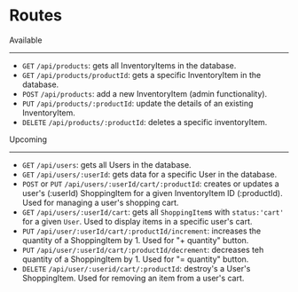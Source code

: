 # Routes

Available
___
- `GET` `/api/products`: gets all InventoryItems in the database.
- `GET` `/api/products/productId`: gets a specific InventoryItem in the database.
- `POST` `/api/products`: add a new InventoryItem (admin functionality).
- `PUT` `/api/products/:productId`: update the details of an existing InventoryItem.
- `DELETE` `/api/products/:productId`: deletes a specific inventoryItem.

Upcoming
___
- `GET` `/api/users`: gets all Users in the database.
- `GET` `/api/users/:userId`: gets data for a specific User in the database.
- `POST` or `PUT` `/api/users/:userId/cart/:productId`: creates or updates a user's (:userId)
ShoppingItem for a given InventoryItem ID (:productId). Used for managing a user's
shopping cart.
- `GET` `/api/users/:userId/cart`: gets all `ShoppingItem`s with `status:'cart'`
for a given `User`. Used to display items in a specific user's cart.
- `PUT` `/api/user/:userId/cart/:productId/increment`: increases the quantity of a
ShoppingItem by 1. Used for "+ quantity" button.
- `PUT` `/api/user/:userId/cart/:productId/decrement`: decreases teh quantity of a
ShoppingItem by 1. Used for "= quantity" button.
- `DELETE` `/api/user/:userid/cart/:productId`: destroy's a User's ShoppingItem.
Used for removing an item from a user's cart.

